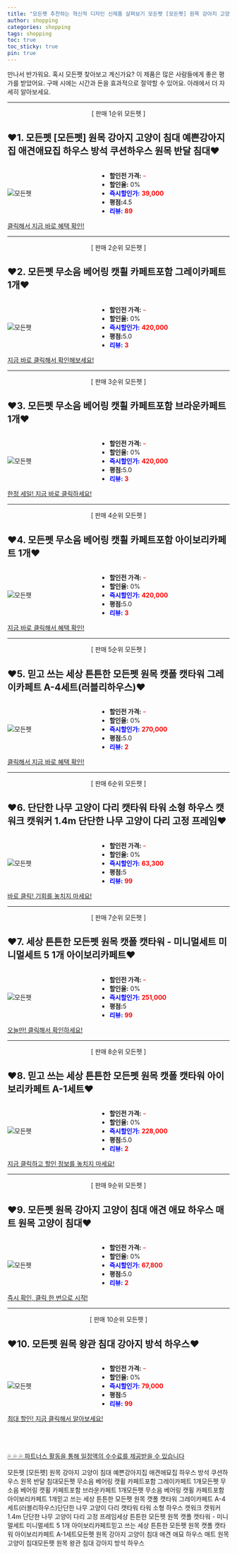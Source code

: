```yaml
---
title: "모든펫 추천하는 혁신적 디자인 신제품 살펴보기 모든펫 [모든펫] 원목 강아지 고양이"
author: shopping
categories: shopping
tags: shopping
toc: true
toc_sticky: true
pin: true
---
```

만나서 반가워요. 혹시 모든펫 찾아보고 계신가요?  이 제품은 많은 사람들에게 좋은 평가를 받았어요. 구매 시에는 시간과 돈을 효과적으로 절약할 수 있어요. 아래에서 더 자세히 알아보세요.

---
<p class="toplist" style="margin: 0 auto; display: block; width: fit-content;">[ 판매 1순위 모든펫 ]</p>

<h2><strong>❤️1. 모든펫 [모든펫] 원목 강아지 고양이 침대 예쁜강아지집 애견애묘집 하우스 방석 쿠션하우스 원목 반달 침대❤️</strong></h2>

<div style="display: flex; align-items: center;">
    <div style="flex: 0.4;">
        <img src="https://thumbnail10.coupangcdn.com/thumbnails/remote/230x230ex/image/vendor_inventory/9427/2e040a38aecfcd61682d832d72a82bc83f2a8661e724ccaf4f763355ebad.jpg" alt="모든펫" style="max-width: 100%;">
    </div>
    <div style="flex: 0.6; margin-left: 10px;">
        <ul>
            <li><strong>할인전 가격:</strong> <del style="color: red;">-</del></li>
            <li><strong>할인율:</strong> 0%</li>
            <li><span style='color:blue'><strong>즉시할인가:</strong></span> <span style='color:red'><strong>39,000</strong></span></li>
            <li><strong>평점:</strong>4.5</li>
            <li><span style='color:blue'><strong>리뷰:</strong></span> <span style='color:red'><strong>89</strong></span></li>
        </ul>
    </div>
</div>
<div class="center">
    <a href="https://selin100587001.github.io?lptag=AF9450613&subid=githubio&pageKey=231630939&traceid=V0-153&itemId=734778906&vendorItemId=4856606517" class="myButton">
        클릭해서 지금 바로 혜택 확인!
    </a>
</div>


---
<p class="toplist" style="margin: 0 auto; display: block; width: fit-content;">[ 판매 2순위 모든펫 ]</p>

<h2><strong>❤️2. 모든펫 무소음 베어링 캣휠 카페트포함 그레이카페트 1개❤️</strong></h2>

<div style="display: flex; align-items: center;">
    <div style="flex: 0.4;">
        <img src="https://thumbnail9.coupangcdn.com/thumbnails/remote/230x230ex/image/vendor_inventory/ffb5/372c996d8bad65cc4e66befb0279e8f20c74e4a78ab0c031825174389845.jpg" alt="모든펫" style="max-width: 100%;">
    </div>
    <div style="flex: 0.6; margin-left: 10px;">
        <ul>
            <li><strong>할인전 가격:</strong> <del style="color: red;">-</del></li>
            <li><strong>할인율:</strong> 0%</li>
            <li><span style='color:blue'><strong>즉시할인가:</strong></span> <span style='color:red'><strong>420,000</strong></span></li>
            <li><strong>평점:</strong>5.0</li>
            <li><span style='color:blue'><strong>리뷰:</strong></span> <span style='color:red'><strong>3</strong></span></li>
        </ul>
    </div>
</div>
<div class="center">
    <a href="https://selin100587001.github.io?lptag=AF9450613&subid=githubio&pageKey=6878399033&traceid=V0-153&itemId=16538652851&vendorItemId=83664964627" class="myButton">
        지금 바로 클릭해서 확인해보세요!
    </a>
</div>


---
<p class="toplist" style="margin: 0 auto; display: block; width: fit-content;">[ 판매 3순위 모든펫 ]</p>

<h2><strong>❤️3. 모든펫 무소음 베어링 캣휠 카페트포함 브라운카페트 1개❤️</strong></h2>

<div style="display: flex; align-items: center;">
    <div style="flex: 0.4;">
        <img src="https://thumbnail9.coupangcdn.com/thumbnails/remote/230x230ex/image/vendor_inventory/ffb5/372c996d8bad65cc4e66befb0279e8f20c74e4a78ab0c031825174389845.jpg" alt="모든펫" style="max-width: 100%;">
    </div>
    <div style="flex: 0.6; margin-left: 10px;">
        <ul>
            <li><strong>할인전 가격:</strong> <del style="color: red;">-</del></li>
            <li><strong>할인율:</strong> 0%</li>
            <li><span style='color:blue'><strong>즉시할인가:</strong></span> <span style='color:red'><strong>420,000</strong></span></li>
            <li><strong>평점:</strong>5.0</li>
            <li><span style='color:blue'><strong>리뷰:</strong></span> <span style='color:red'><strong>3</strong></span></li>
        </ul>
    </div>
</div>
<div class="center">
    <a href="https://selin100587001.github.io?lptag=AF9450613&subid=githubio&pageKey=6878399033&traceid=V0-153&itemId=16476083460&vendorItemId=83664964612" class="myButton">
        한정 세일! 지금 바로 클릭하세요!
    </a>
</div>


---
<p class="toplist" style="margin: 0 auto; display: block; width: fit-content;">[ 판매 4순위 모든펫 ]</p>

<h2><strong>❤️4. 모든펫 무소음 베어링 캣휠 카페트포함 아이보리카페트 1개❤️</strong></h2>

<div style="display: flex; align-items: center;">
    <div style="flex: 0.4;">
        <img src="https://thumbnail9.coupangcdn.com/thumbnails/remote/230x230ex/image/vendor_inventory/ffb5/372c996d8bad65cc4e66befb0279e8f20c74e4a78ab0c031825174389845.jpg" alt="모든펫" style="max-width: 100%;">
    </div>
    <div style="flex: 0.6; margin-left: 10px;">
        <ul>
            <li><strong>할인전 가격:</strong> <del style="color: red;">-</del></li>
            <li><strong>할인율:</strong> 0%</li>
            <li><span style='color:blue'><strong>즉시할인가:</strong></span> <span style='color:red'><strong>420,000</strong></span></li>
            <li><strong>평점:</strong>5.0</li>
            <li><span style='color:blue'><strong>리뷰:</strong></span> <span style='color:red'><strong>3</strong></span></li>
        </ul>
    </div>
</div>
<div class="center">
    <a href="https://selin100587001.github.io?lptag=AF9450613&subid=githubio&pageKey=6878399033&traceid=V0-153&itemId=16476083461&vendorItemId=83664964620" class="myButton">
        지금 바로 클릭해서 혜택 확인!
    </a>
</div>


---
<p class="toplist" style="margin: 0 auto; display: block; width: fit-content;">[ 판매 5순위 모든펫 ]</p>

<h2><strong>❤️5. 믿고 쓰는 세상 튼튼한 모든펫 원목 캣폴 캣타워 그레이카페트 A-4세트(러블리하우스)❤️</strong></h2>

<div style="display: flex; align-items: center;">
    <div style="flex: 0.4;">
        <img src="https://thumbnail6.coupangcdn.com/thumbnails/remote/230x230ex/image/vendor_inventory/6529/e4c5b3b9b8a24f1cb667245f1f35e9787bfec37a9ff23d62904a7e0d4033.jpg" alt="모든펫" style="max-width: 100%;">
    </div>
    <div style="flex: 0.6; margin-left: 10px;">
        <ul>
            <li><strong>할인전 가격:</strong> <del style="color: red;">-</del></li>
            <li><strong>할인율:</strong> 0%</li>
            <li><span style='color:blue'><strong>즉시할인가:</strong></span> <span style='color:red'><strong>270,000</strong></span></li>
            <li><strong>평점:</strong>5.0</li>
            <li><span style='color:blue'><strong>리뷰:</strong></span> <span style='color:red'><strong>2</strong></span></li>
        </ul>
    </div>
</div>
<div class="center">
    <a href="https://selin100587001.github.io?lptag=AF9450613&subid=githubio&pageKey=6905821079&traceid=V0-153&itemId=16624303105&vendorItemId=83715517868" class="myButton">
        클릭해서 지금 바로 혜택 확인!
    </a>
</div>


---
<p class="toplist" style="margin: 0 auto; display: block; width: fit-content;">[ 판매 6순위 모든펫 ]</p>

<h2><strong>❤️6. 단단한 나무 고양이 다리 캣타워 타워 소형 하우스 캣워크 캣워커 1.4m 단단한 나무 고양이 다리 고정 프레임❤️</strong></h2>

<div style="display: flex; align-items: center;">
    <div style="flex: 0.4;">
        <img src="https://thumbnail7.coupangcdn.com/thumbnails/remote/230x230ex/image/vendor_inventory/0cdb/f4de7eb8a26d3988b931879940207c4044da4ab0e92e50dabe1ca1852305.jpg" alt="모든펫" style="max-width: 100%;">
    </div>
    <div style="flex: 0.6; margin-left: 10px;">
        <ul>
            <li><strong>할인전 가격:</strong> <del style="color: red;">-</del></li>
            <li><strong>할인율:</strong> 0%</li>
            <li><span style='color:blue'><strong>즉시할인가:</strong></span> <span style='color:red'><strong>63,300</strong></span></li>
            <li><strong>평점:</strong>5</li>
            <li><span style='color:blue'><strong>리뷰:</strong></span> <span style='color:red'><strong>99</strong></span></li>
        </ul>
    </div>
</div>
<div class="center">
    <a href="https://selin100587001.github.io?lptag=AF9450613&subid=githubio&pageKey=8069956832&traceid=V0-153&itemId=22711814910&vendorItemId=89747319678" class="myButton">
        바로 클릭! 기회를 놓치지 마세요!
    </a>
</div>


---
<p class="toplist" style="margin: 0 auto; display: block; width: fit-content;">[ 판매 7순위 모든펫 ]</p>

<h2><strong>❤️7. 세상 튼튼한 모든펫 원목 캣폴 캣타워 - 미니멀세트 미니멀세트 5 1개 아이보리카페트❤️</strong></h2>

<div style="display: flex; align-items: center;">
    <div style="flex: 0.4;">
        <img src="https://thumbnail7.coupangcdn.com/thumbnails/remote/230x230ex/image/vendor_inventory/da10/a4b17126d5f000fb564eaacd3d7e97b8d4ab592041d4bab449d3fc053be8.jpg" alt="모든펫" style="max-width: 100%;">
    </div>
    <div style="flex: 0.6; margin-left: 10px;">
        <ul>
            <li><strong>할인전 가격:</strong> <del style="color: red;">-</del></li>
            <li><strong>할인율:</strong> 0%</li>
            <li><span style='color:blue'><strong>즉시할인가:</strong></span> <span style='color:red'><strong>251,000</strong></span></li>
            <li><strong>평점:</strong>5</li>
            <li><span style='color:blue'><strong>리뷰:</strong></span> <span style='color:red'><strong>99</strong></span></li>
        </ul>
    </div>
</div>
<div class="center">
    <a href="https://selin100587001.github.io?lptag=AF9450613&subid=githubio&pageKey=7581279283&traceid=V0-153&itemId=20013435081&vendorItemId=87110274098" class="myButton">
        오늘만! 클릭해서 확인하세요!
    </a>
</div>


---
<p class="toplist" style="margin: 0 auto; display: block; width: fit-content;">[ 판매 8순위 모든펫 ]</p>

<h2><strong>❤️8. 믿고 쓰는 세상 튼튼한 모든펫 원목 캣폴 캣타워 아이보리카페트 A-1세트❤️</strong></h2>

<div style="display: flex; align-items: center;">
    <div style="flex: 0.4;">
        <img src="https://thumbnail7.coupangcdn.com/thumbnails/remote/230x230ex/image/vendor_inventory/5596/6a9053edead0aa795986fdf19cab595bbfc48f88742f8a5daa6574f57cb6.jpg" alt="모든펫" style="max-width: 100%;">
    </div>
    <div style="flex: 0.6; margin-left: 10px;">
        <ul>
            <li><strong>할인전 가격:</strong> <del style="color: red;">-</del></li>
            <li><strong>할인율:</strong> 0%</li>
            <li><span style='color:blue'><strong>즉시할인가:</strong></span> <span style='color:red'><strong>228,000</strong></span></li>
            <li><strong>평점:</strong>5.0</li>
            <li><span style='color:blue'><strong>리뷰:</strong></span> <span style='color:red'><strong>2</strong></span></li>
        </ul>
    </div>
</div>
<div class="center">
    <a href="https://selin100587001.github.io?lptag=AF9450613&subid=githubio&pageKey=6905821079&traceid=V0-153&itemId=16624303098&vendorItemId=83715517721" class="myButton">
        지금 클릭하고 할인 정보를 놓치지 마세요!
    </a>
</div>


---
<p class="toplist" style="margin: 0 auto; display: block; width: fit-content;">[ 판매 9순위 모든펫 ]</p>

<h2><strong>❤️9. 모든펫 원목 강아지 고양이 침대 애견 애묘 하우스 매트 원목 고양이 침대❤️</strong></h2>

<div style="display: flex; align-items: center;">
    <div style="flex: 0.4;">
        <img src="https://thumbnail8.coupangcdn.com/thumbnails/remote/230x230ex/image/vendor_inventory/b900/e7cb683ff47aeac3a60dcbb153604a70391126246a93220ef0e46c4d3fe9.jpg" alt="모든펫" style="max-width: 100%;">
    </div>
    <div style="flex: 0.6; margin-left: 10px;">
        <ul>
            <li><strong>할인전 가격:</strong> <del style="color: red;">-</del></li>
            <li><strong>할인율:</strong> 0%</li>
            <li><span style='color:blue'><strong>즉시할인가:</strong></span> <span style='color:red'><strong>67,800</strong></span></li>
            <li><strong>평점:</strong>5.0</li>
            <li><span style='color:blue'><strong>리뷰:</strong></span> <span style='color:red'><strong>2</strong></span></li>
        </ul>
    </div>
</div>
<div class="center">
    <a href="https://selin100587001.github.io?lptag=AF9450613&subid=githubio&pageKey=223244122&traceid=V0-153&itemId=701080486&vendorItemId=4788875537" class="myButton">
        즉시 확인, 클릭 한 번으로 시작!
    </a>
</div>


---
<p class="toplist" style="margin: 0 auto; display: block; width: fit-content;">[ 판매 10순위 모든펫 ]</p>

<h2><strong>❤️10. 모든펫 원목 왕관 침대 강아지 방석 하우스❤️</strong></h2>

<div style="display: flex; align-items: center;">
    <div style="flex: 0.4;">
        <img src="https://thumbnail9.coupangcdn.com/thumbnails/remote/230x230ex/image/vendor_inventory/96e4/553e3745af030c1b2b0ccb14e164233992b688cd4e52f12b10c6916baff0.jpg" alt="모든펫" style="max-width: 100%;">
    </div>
    <div style="flex: 0.6; margin-left: 10px;">
        <ul>
            <li><strong>할인전 가격:</strong> <del style="color: red;">-</del></li>
            <li><strong>할인율:</strong> 0%</li>
            <li><span style='color:blue'><strong>즉시할인가:</strong></span> <span style='color:red'><strong>79,000</strong></span></li>
            <li><strong>평점:</strong>5</li>
            <li><span style='color:blue'><strong>리뷰:</strong></span> <span style='color:red'><strong>99</strong></span></li>
        </ul>
    </div>
</div>
<div class="center">
    <a href="https://selin100587001.github.io?lptag=AF9450613&subid=githubio&pageKey=210752212&traceid=V0-153&itemId=628608706&vendorItemId=4649834924" class="myButton">
        최대 할인! 지금 클릭해서 알아보세요!
    </a>
</div>

<br><br><br>[💦 💦 💦 파트너스 활동을 통해 일정액의 수수료를 제공받을 수 있습니다](https://link.coupang.com/a/bcpT2c)<br><br>모든펫 [모든펫] 원목 강아지 고양이 침대 예쁜강아지집 애견애묘집 하우스 방석 쿠션하우스 원목 반달 침대모든펫 무소음 베어링 캣휠 카페트포함 그레이카페트 1개모든펫 무소음 베어링 캣휠 카페트포함 브라운카페트 1개모든펫 무소음 베어링 캣휠 카페트포함 아이보리카페트 1개믿고 쓰는 세상 튼튼한 모든펫 원목 캣폴 캣타워 그레이카페트 A-4세트(러블리하우스)단단한 나무 고양이 다리 캣타워 타워 소형 하우스 캣워크 캣워커 1.4m 단단한 나무 고양이 다리 고정 프레임세상 튼튼한 모든펫 원목 캣폴 캣타워 - 미니멀세트 미니멀세트 5 1개 아이보리카페트믿고 쓰는 세상 튼튼한 모든펫 원목 캣폴 캣타워 아이보리카페트 A-1세트모든펫 원목 강아지 고양이 침대 애견 애묘 하우스 매트 원목 고양이 침대모든펫 원목 왕관 침대 강아지 방석 하우스